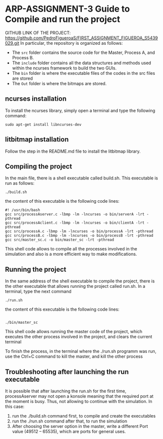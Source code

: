 # ARP-ASSIGNMENT-3 Guide to Compile and run the project
GITHUB LINK OF THE PROJECT: https://github.com/PedroFigueroaS/FIRST_ASSIGNMENT_FIGUEROA_S5439029.git
In particular, the repository is organized as follows:
- The `src` folder contains the source code for the Master, Process A, and Process B.
- The `include` folder contains all the data structures and methods used within the ncurses framework to build the two GUIs. 
- The `bin` folder is where the executable files of the codes in the src files are stored
- The `Out` folder is where the bitmaps are stored.

## ncurses installation
To install the ncurses library, simply open a terminal and type the following command:
```console
sudo apt-get install libncurses-dev
```
## litbitmap installation
Follow the step in the README.md file to install the litbitmap library.

## Compiling the project

In the main file, there is a shell executable called build.sh. This executable is run as follows:

```console
./build.sh
```
the content of this executable is the following code lines:
```console
#! /usr/bin/bash
gcc src/processAserver.c -lbmp -lm -lncurses -o bin/serverA -lrt -pthread
gcc src/processAclient.c -lbmp -lm -lncurses -o bin/clientA -lrt -pthread
gcc src/processA.c -lbmp -lm -lncurses -o bin/processA -lrt -pthread
gcc src/processB.c -lbmp -lm -lncurses -o bin/processB -lrt -pthread
gcc src/master_sc.c -o bin/master_sc -lrt -pthread
```
This shell code allows to compile all the processes involved in the simulation and also is a more efficient way to make modifications.

## Running the project

In the same address of the shell executable to compile the project, there is the other executable that allows running the project called run.sh. In a terminal, type the next command

```console
./run.sh
```
the content of this executable is the following code lines:

```console

./bin/master_sc
```
This shell code allows running the master code of the project, which executes the other process involved in the project, and clears the current terminal

To finish the process, in the terminal where the ./run.sh programm was run, use the Ctrl+C command to kill the master, and kill the other process


## Troubleshooting after launching the run executable

It is possible that after launching the run.sh for the first time, processAserver may not open a konsole meaning that the required port at the moment is busy. Thus, not allowing to 
continue with the simulation. In this case:

1. run the ./build.sh command first, to compile and create the executables
2. run the ./run.sh command after that, to run the simulation
3. After choosing the server option in the master, write a different Port value (49512 – 65535), which are ports for general uses.





